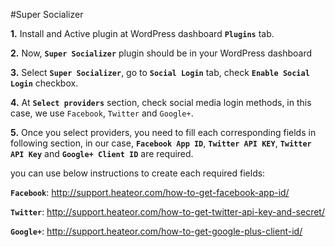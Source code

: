 #Super Socializer

**1.** Install and Active plugin at WordPress dashboard **```Plugins```** tab.

**2.** Now, **```Super Socializer```** plugin should be in your WordPress dashboard 

**3.** Select **```Super Socializer```**, go to **```Social Login```** tab, check **```Enable Social Login```** checkbox.

**4.** At **```Select providers```** section, check social media login methods, in this case, we use ```Facebook```, ```Twitter``` and ```Google+```.

**5.** Once you select providers, you need to fill each corresponding fields in following section, in our case, **```Facebook App ID```**,
**```Twitter API KEY```**, **```Twitter API Key```** and **```Google+ Client ID```** are required.

you can use below instructions to create each required fields:

**```Facebook```**: http://support.heateor.com/how-to-get-facebook-app-id/

**```Twitter```**: http://support.heateor.com/how-to-get-twitter-api-key-and-secret/

**```Google+```**: http://support.heateor.com/how-to-get-google-plus-client-id/

